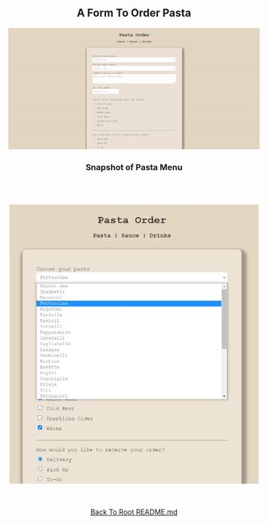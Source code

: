 <h2 align="center">A Form To Order Pasta</h2>
<p align="center">
    <img src="https://github.com/angelptli/free-code-camp-web-dev/blob/main/responsive-web-design/Projects/Survey-Form/media/pasta-order-form.gif" width="800" />
</p>

<h3 align="center">Snapshot of Pasta Menu</h3> <br><br>
<p align="center">
    <img src="./media/pasta-menu.jpg"" width="500" />
</p>

<br>

<p align="center">
    <a href="https://github.com/angelptli/free-code-camp-web-dev">Back To Root README.md</a>
</p>